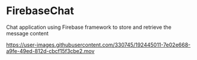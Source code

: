 # FirebaseChat
Chat application using Firebase framework to store and retrieve the message content


https://user-images.githubusercontent.com/330745/192445011-7e02e668-a9fe-49ed-812d-cbcf15f3cbe2.mov

